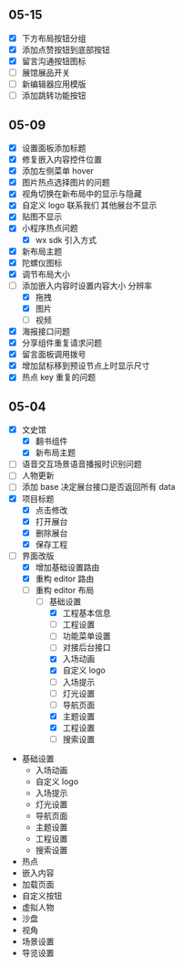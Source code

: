 ## 05-15

- [x] 下方布局按钮分组
- [x] 添加点赞按钮到底部按钮
- [x] 留言沟通按钮图标
- [ ] 展馆展品开关
- [ ] 新编辑器应用模版
- [ ] 添加跳转功能按钮

## 05-09

- [x] 设置面板添加标题
- [x] 修复嵌入内容控件位置
- [x] 添加左侧菜单 hover
- [x] 图片热点选择图片的问题
- [x] 视角切换在新布局中的显示与隐藏
- [x] 自定义 logo 联系我们 其他展台不显示
- [x] 贴图不显示
- [x] 小程序热点问题
	- [x] wx sdk 引入方式
- [x] 新布局主题
- [x] 陀螺仪图标
- [x] 调节布局大小
- [ ] 添加嵌入内容时设置内容大小 分辨率
	- [x] 拖拽
	- [x] 图片
	- [ ] 视频
- [x] 海报接口问题
- [x] 分享组件重复请求问题
- [x] 留言面板调用拨号
- [x] 增加鼠标移到预设节点上时显示尺寸
- [x] 热点 key 重复的问题

## 05-04

- [x] 文史馆
	- [x] 翻书组件
	- [x] 新布局主题
- [ ] 语音交互场景语音播报时识别问题
- [ ] 人物更新
- [ ] 添加 base 决定展台接口是否返回所有 data
- [x] 项目标题
	- [x] 点击修改
	- [x] 打开展台
	- [x] 删除展台
	- [x] 保存工程
- [ ] 界面改版
	- [x] 增加基础设置路由
	- [x] 重构 editor 路由
	- [ ] 重构 editor 布局
		- [ ] 基础设置
			- [x] 工程基本信息
			- [ ] 工程设置
			- [ ] 功能菜单设置
			- [ ] 对接后台接口
			- [x] 入场动画
			- [x] 自定义 logo
			- [ ] 入场提示
			- [ ] 灯光设置
			- [ ] 导航页面
			- [x] 主题设置
			- [x] 工程设置
			- [ ] 搜索设置

* 基础设置
	* 入场动画
	* 自定义 logo
	* 入场提示
	* 灯光设置
	* 导航页面
	* 主题设置
	* 工程设置
	* 搜索设置
* 热点
* 嵌入内容
* 加载页面
* 自定义按钮
* 虚拟人物
* 沙盘
* 视角
* 场景设置
* 导览设置